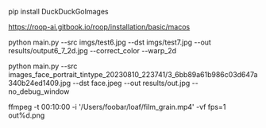 pip install DuckDuckGoImages

https://roop-ai.gitbook.io/roop/installation/basic/macos

python main.py --src imgs/test6.jpg --dst imgs/test7.jpg --out results/output6_7_2d.jpg --correct_color --warp_2d


python main.py --src images_face_portrait_tintype_20230810_223741/3_6bb89a61b986c03d647a340b24ed1409.jpg --dst face.jpeg --out results/out.jpg --no_debug_window


ffmpeg -t 00:10:00 -i '/Users/foobar/loaf/film_grain.mp4' -vf fps=1 out%d.png
